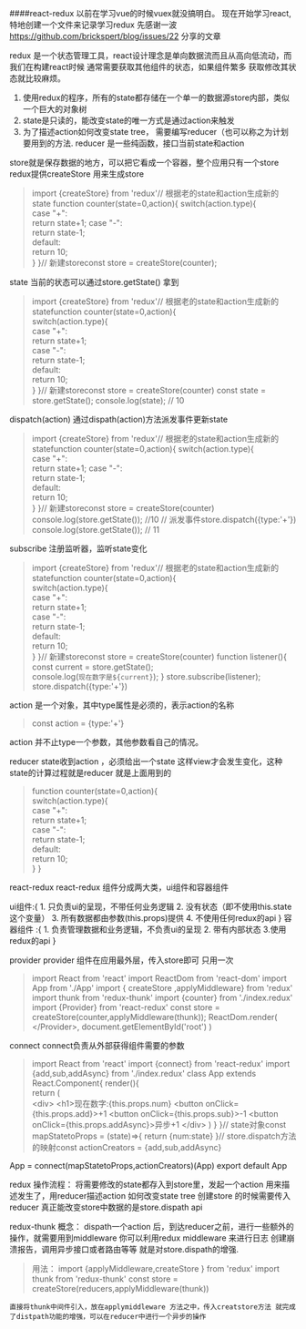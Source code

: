 ####react-redux 
以前在学习vue的时候vuex就没搞明白。  现在开始学习react,特地创建一个文件来记录学习redux
先感谢一波 https://github.com/brickspert/blog/issues/22 分享的文章

redux 是一个状态管理工具，react设计理念是单向数据流而且从高向低流动，而我们在构建react时候 通常需要获取其他组件的状态，如果组件繁多 获取修改其状态就比较麻烦。

1. 使用redux的程序，所有的state都存储在一个单一的数据源store内部，类似一个巨大的对象树
2. state是只读的，能改变state的唯一方式是通过action来触发
3. 为了描述action如何改变state tree， 需要编写reducer（也可以称之为计划要用到的方法. reducer 是一些纯函数，接口当前state和action

store就是保存数据的地方，可以把它看成一个容器，整个应用只有一个store
redux提供createStore 用来生成store
>import {createStore} from 'redux'// 根据老的state和action生成新的state
function counter(state=0,action){ 
     switch(action.type){       
        case "+":    
        return state+1; 
        case "-":           
         return state-1;        
         default:            
         return 10;         
    }
}// 新建storeconst store = createStore(counter);


state  当前的状态可以通过store.getState() 拿到
>import {createStore} from 'redux'// 根据老的state和action生成新的statefunction counter(state=0,action){    
  switch(action.type){      
      case "+":           
       return state+1;      
         case "-":          
           return state-1;    
               default:       
                    return 10;         
    }
}// 新建storeconst store = createStore(counter)
const state = store.getState();
console.log(state);  // 10


dispatch(action) 通过dispath(action)方法派发事件更新state
>import {createStore} from 'redux'// 根据老的state和action生成新的statefunction counter(state=0,action){ 
     switch(action.type){    
           case "+":         
              return state+1; 
                     case "-":    
                       return state-1;    
                          default:     
                            return 10;         
    }
}// 新建storeconst store = createStore(counter)
console.log(store.getState());  //10
// 派发事件store.dispatch({type:'+'})
console.log(store.getState()); // 11

subscribe 注册监听器，监听state变化
>import {createStore} from 'redux'// 根据老的state和action生成新的statefunction counter(state=0,action){  
    switch(action.type){        
      case "+":            
      return state+1;       
       case "-":         
          return state-1;     
             default:           
              return 10;         
    }
}// 新建storeconst store = createStore(counter)
function listener(){  
    const current = store.getState();   
     console.log(`现在数字是${current}`);
}
store.subscribe(listener);
store.dispatch({type:'+'})

action 是一个对象，其中type属性是必须的，表示action的名称
>const action = {type:'+'}

action 并不止type一个参数，其他参数看自己的情况。


reducer  state收到action ，必须给出一个state 这样view才会发生变化，这种state的计算过程就是reducer 就是上面用到的
>function counter(state=0,action){   
   switch(action.type){        
     case "+":            
     return state+1;        
     case "-":            
     return state-1;        
     default:           
     return 10;         
    }
}






react-redux 
react-redux 组件分成两大类，ui组件和容器组件

ui组件:{
    1. 只负责ui的呈现，不带任何业务逻辑
    2. 没有状态（即不使用this.state这个变量）
    3. 所有数据都由参数(this.props)提供
    4. 不使用任何redux的api
}
容器组件 :{
    1. 负责管理数据和业务逻辑，不负责ui的呈现
    2. 带有内部状态
    3.使用redux的api
}


provider provider 组件在应用最外层，传入store即可 只用一次
>import React from 'react'
import ReactDom from 'react-dom'
import App from './App'
import { createStore ,applyMiddleware} from 'redux'
import thunk from 'redux-thunk'
import {counter} from './index.redux'
import {Provider} from 'react-redux'
const store = createStore(counter,applyMiddleware(thunk));
ReactDom.render(  
    <Provider store={store}>
        <App />
    <\/Provider>,    document.getElementById('root')
)



connect connect负责从外部获得组件需要的参数
>import React from 'react'
import {connect} from 'react-redux'
import {add,sub,addAsync} from './index.redux'
class App extends React.Component{
    render(){      
        return (          
            \<div>
                \<h1>现在数字:{this.props.num}</h1>
                \<button onClick={this.props.add}>+1</button>
                \<button onClick={this.props.sub}>-1</button>
                \<button onClick={this.props.addAsync}>异步+1</button>
            \</div>
        )
    }
}// state对象const mapStatetoProps = (state)=>{    return {num:state}
}// store.dispatch方法的映射const actionCreators = {add,sub,addAsync}

App = connect(mapStatetoProps,actionCreators)(App)
export default App



redux 操作流程： 将需要修改的state都存入到store里，发起一个action 用来描述发生了，用reducer描述action 如何改变state tree 创建store 的时候需要传入reducer 真正能改变store中数据的是store.dispath api

redux-thunk 概念： dispath一个action 后，到达reducer之前，进行一些额外的操作，就需要用到middleware 你可以利用redux middleware 来进行日志 创建崩溃报告，调用异步接口或者路由等等  就是对store.dispath的增强.

>用法： import {applyMiddleware,createStore } from 'redux'
    import thunk from 'redux-thunk'
    const store = createStore(reducers,applyMiddleware(thunk))

    直接将thunk中间件引入，放在applymiddleware 方法之中，传入creatstore方法 就完成了distpath功能的增强，可以在reducer中进行一个异步的操作
    
